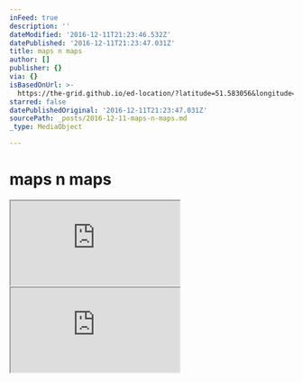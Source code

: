 ```yaml
---
inFeed: true
description: ''
dateModified: '2016-12-11T21:23:46.532Z'
datePublished: '2016-12-11T21:23:47.031Z'
title: maps n maps
author: []
publisher: {}
via: {}
isBasedOnUrl: >-
  https://the-grid.github.io/ed-location/?latitude=51.583056&longitude=-0.226111&zoom=16&address=Hendon%20Central%20tube%20station%2C%20Barnet%2C%20London%2C%20Barnet%2C%20England%20NW4%203AP%20United%20Kingdom
starred: false
datePublishedOriginal: '2016-12-11T21:23:47.031Z'
sourcePath: _posts/2016-12-11-maps-n-maps.md
_type: MediaObject

---
```

# maps n maps

<iframe src="https://the-grid.github.io/ed-location/?latitude=51.583056&amp;longitude=-0.226111&amp;zoom=16&amp;address=Hendon%20Central%20tube%20station%2C%20Barnet%2C%20London%2C%20Barnet%2C%20England%20NW4%203AP%20United%20Kingdom" style=""></iframe>

<iframe src="https://the-grid.github.io/ed-location/?latitude=35.0628820068142&amp;longitude=-83.91683578491211&amp;zoom=13&amp;address=Hayesville%2C%20North%20Carolina%2C%20United%20States" style=""></iframe>